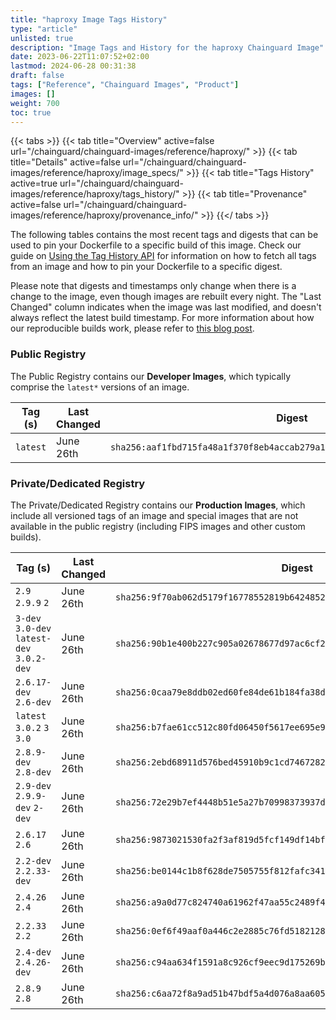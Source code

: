 ```yaml
---
title: "haproxy Image Tags History"
type: "article"
unlisted: true
description: "Image Tags and History for the haproxy Chainguard Image"
date: 2023-06-22T11:07:52+02:00
lastmod: 2024-06-28 00:31:38
draft: false
tags: ["Reference", "Chainguard Images", "Product"]
images: []
weight: 700
toc: true
---
```


{{< tabs >}}
{{< tab title="Overview" active=false url="/chainguard/chainguard-images/reference/haproxy/" >}}
{{< tab title="Details" active=false url="/chainguard/chainguard-images/reference/haproxy/image_specs/" >}}
{{< tab title="Tags History" active=true url="/chainguard/chainguard-images/reference/haproxy/tags_history/" >}}
{{< tab title="Provenance" active=false url="/chainguard/chainguard-images/reference/haproxy/provenance_info/" >}}
{{</ tabs >}}

The following tables contains the most recent tags and digests that can be used to pin your Dockerfile to a specific build of this image. Check our guide on [Using the Tag History API](/chainguard/chainguard-images/using-the-tag-history-api/) for information on how to fetch all tags from an image and how to pin your Dockerfile to a specific digest.

Please note that digests and timestamps only change when there is a change to the image, even though images are rebuilt every night. The "Last Changed" column indicates when the image was last modified, and doesn't always reflect the latest build timestamp. For more information about how our reproducible builds work, please refer to [this blog post](https://www.chainguard.dev/unchained/reproducing-chainguards-reproducible-image-builds).

### Public Registry
The Public Registry contains our **Developer Images**, which typically comprise the `latest*` versions of an image.

| Tag (s)   | Last Changed | Digest                                                                    |
|-----------|--------------|---------------------------------------------------------------------------|
|  `latest` | June 26th    | `sha256:aaf1fbd715fa48a1f370f8eb4accab279a1160c1b648f89e09c7945b636afad1` |


### Private/Dedicated Registry
The Private/Dedicated Registry contains our **Production Images**, which include all versioned tags of an image and special images that are not available in the public registry (including FIPS images and other custom builds).

| Tag (s)                                     | Last Changed | Digest                                                                    |
|---------------------------------------------|--------------|---------------------------------------------------------------------------|
|  `2.9` `2.9.9` `2`                          | June 26th    | `sha256:9f70ab062d5179f16778552819b6424852371e9fd393f7fab18f72da635e1065` |
|  `3-dev` `3.0-dev` `latest-dev` `3.0.2-dev` | June 26th    | `sha256:90b1e400b227c905a02678677d97ac6cf2c974645bc7d00d9b2ad78e8b5c3b82` |
|  `2.6.17-dev` `2.6-dev`                     | June 26th    | `sha256:0caa79e8ddb02ed60fe84de61b184fa38d81cc90bd84710912fc0bde8408df9b` |
|  `latest` `3.0.2` `3` `3.0`                 | June 26th    | `sha256:b7fae61cc512c80fd06450f5617ee695e987a8b842986903a0fdbe469282eedb` |
|  `2.8.9-dev` `2.8-dev`                      | June 26th    | `sha256:2ebd68911d576bed45910b9c1cd746728220c6b6475463ee94128ecaba841470` |
|  `2.9-dev` `2.9.9-dev` `2-dev`              | June 26th    | `sha256:72e29b7ef4448b51e5a27b70998373937d2b7da540f8315e9e35b43be544fe31` |
|  `2.6.17` `2.6`                             | June 26th    | `sha256:9873021530fa2f3af819d5fcf149df14bfb0867919ed0463756270e149266f8d` |
|  `2.2-dev` `2.2.33-dev`                     | June 26th    | `sha256:be0144c1b8f628de7505755f812fafc3419108020b0e73dce9dd51f2e93765a7` |
|  `2.4.26` `2.4`                             | June 26th    | `sha256:a9a0d77c824740a61962f47aa55c2489f464a291af80b4ffb6bd6f7399be3b57` |
|  `2.2.33` `2.2`                             | June 26th    | `sha256:0ef6f49aaf0a446c2e2885c76fd51821288b3de1d6f4c8a6c899029542bee1c2` |
|  `2.4-dev` `2.4.26-dev`                     | June 26th    | `sha256:c94aa634f1591a8c926cf9eec9d175269b0c866c498bfa0b1a7eeb857531065c` |
|  `2.8.9` `2.8`                              | June 26th    | `sha256:c6aa72f8a9ad51b47bdf5a4d076a8aa605ff1e6d96f49797e81a7246c906890b` |

